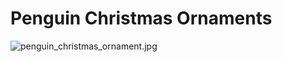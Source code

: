 Penguin Christmas Ornaments
===========================

![penguin_christmas_ornament.jpg](https://gitlab.com/tickelton/things/raw/master/penguin_christmas_ornaments/penguin_christmas_ornament.jpg)




